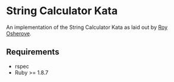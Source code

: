 # String Calculator Kata

An implementation of the String Calculator Kata as laid out by [Roy Osherove](http://osherove.com/tdd-kata-1/).

## Requirements

* rspec
* Ruby &gt;= 1.8.7
